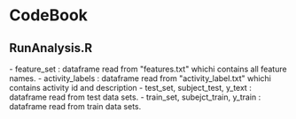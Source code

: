 # CodeBook

## RunAnalysis.R
<Variables> 
- feature_set : dataframe read from "features.txt" whichi contains all feature names.
- activity_labels : dataframe read from "activity_label.txt" whichi contains activity id and description
- test_set, subject_test, y_text : dataframe read from test data sets.
- train_set, subejct_train, y_train : dataframe read from train data sets.

<Script>
Step 1 : Download Data set and unzip
Step 2 : Read data set
Step 3 : Merges the training and the test sets to create one data set. 
Step 4 : Extracts only the measurements on the mean and standard deviation for each measurement.
Step 5 : Uses descriptive activity names to name the activities in the data set
Step 6 : Appropriately labels the data set with descriptive variable names.
Step 7 : creates a second, independent tidy data set with the average of each variable for each activity and each subject.

## tidy_data.txt 
- The output(tidy_data.txt) features are mean or standard deviation of original data set.
- The output(tidy_data.txt) data is mean of each features grouped by 'Subcjet' and 'Activity' 
